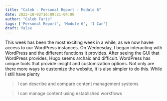 ```yaml
---
title: "Caleb - Personal Report - Module 6"
date: 2022-10-02T16:09:21-04:00
author: "Caleb Faris"
tags: ['Personal Report', 'Module 6', 'I Can']
draft: false
---
```


This week has been the most exciting week in a while, as we now havee access to our WordPress instances. On Wednesday, I began interacting with WordPress and the different functions it provides. After seeing the GUI that WordPress provides, Hugo seems archaic and difficult. WordPress has unique tools that provide insight and customization options. Not only are there more ways to customize the website, it is also simpler to do this. While I still have plenty 

>I can describe and compare content management systems

>I can manage content using established workflows
